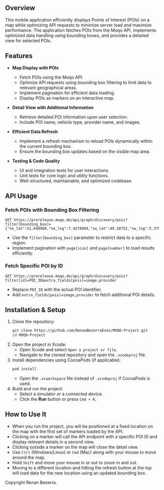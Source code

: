 ## Overview
This mobile application efficiently displays Points of Interest (POIs) on a map while optimizing API requests to minimize server load and maximize performance. The application fetches POIs from the Moqo API, implements optimized data handling using bounding boxes, and provides a detailed view for selected POIs.

## Features
- **Map Display with POIs**
  - Fetch POIs using the Moqo API.
  - Optimize API requests using bounding box filtering to limit data to relevant geographical areas.
  - Implement pagination for efficient data loading.
  - Display POIs as markers on an interactive map.

- **Detail View with Additional Information**
  - Retrieve detailed POI information upon user selection.
  - Include POI name, vehicle type, provider name, and images.

- **Efficient Data Refresh**
  - Implement a refresh mechanism to reload POIs dynamically within the current bounding box.
  - Ensure the bounding box updates based on the visible map area.

- **Testing & Code Quality**
  - UI and integration tests for user interactions.
  - Unit tests for core logic and utility functions.
  - Well-structured, maintainable, and optimized codebase.

## API Usage
### Fetch POIs with Bounding Box Filtering
```
GET https://prerelease.moqo.de/api/graph/discovery/pois?filter[bounding_box]={"ne_lat":51.648968,"ne_lng":7.4278984,"sw_lat":49.28752,"sw_lng":5.3754444}&page[size]=10&page[number]=1
```
- Use the `filter[bounding_box]` parameter to restrict data to a specific region.
- Implement pagination with `page[size]` and `page[number]` to load results efficiently.

### Fetch Specific POI by ID
```
GET https://prerelease.moqo.de/api/graph/discovery/pois?filter[id]=POI_ID&extra_fields[pois]=image,provider
```
- Replace `POI_ID` with the actual POI identifier.
- Add `extra_fields[pois]=image,provider` to fetch additional POI details.

## Installation & Setup
1. Clone the repository:
   ```bash
   git clone https://github.com/RenanBezerraEnes/MOQO-Project.git
   cd MOQO-Project
   ```
2. Open the project in Xcode:
   - Open Xcode and select `Open a project or file`.
   - Navigate to the cloned repository and open the `.xcodeproj` file.
3. Install dependencies using CocoaPods (if applicable):
   ```bash
   pod install
   ```
   - Open the `.xcworkspace` file instead of `.xcodeproj` if CocoaPods is used.
4. Build and run the project:
   - Select a simulator or a connected device.
   - Click the **Run** button or press `Cmd + R`.

## How to Use It
- When you run the project, you will be positioned at a fixed location on the map with the first set of markers loaded by the API.
- Clicking on a marker will call the API endpoint with a specific POI ID and display relevant details in a second view.
- Clicking outside a marker on the map will close the detail view.
- Use `Ctrl` (Windows/Linux) or `Cmd` (Mac) along with your mouse to move around the map.
- Hold `Shift` and move your mouse in or out to zoom in and out.
- Moving to a different location and hitting the refresh button at the top will load data for the new location using an updated bounding box.

Copyright Renan Bezerra.

